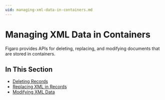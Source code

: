 ```yaml
---
uid: managing-xml-data-in-containers.md
---
```


# Managing XML Data in Containers

Figaro provides APIs for deleting, replacing, and modifying documents that are stored in containers.

## In This Section
* [Deleting Records](xref:deleting-records.md)
* [Replacing XML in Records](xref:replacing-xml-in-records.md)
* [Modifying XML Data](xref:modifying-xml-data.md)
